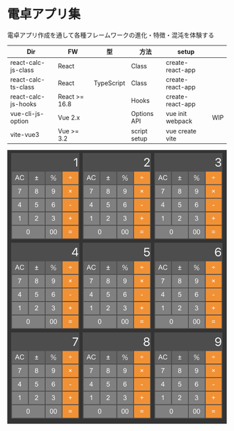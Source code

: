 # 電卓アプリ集

電卓アプリ作成を通して各種フレームワークの進化・特徴・混沌を体験する

| Dir                 | FW            | 型         | 方法         | setup            |     |
|---------------------|---------------|------------|--------------|------------------|-----|
| react-calc-js-class | React         |            | Class        | create-react-app |     |
| react-calc-ts-class | React         | TypeScript | Class        | create-react-app |     |
| react-calc-js-hooks | React >= 16.8 |            | Hooks        | create-react-app |     |
| vue-cli-js-option   | Vue 2.x       |            | Options API  | vue init webpack | WIP |
| vite-vue3           | Vue >= 3.2    |            | script setup | vue create vite  |     |

![](image.png)
